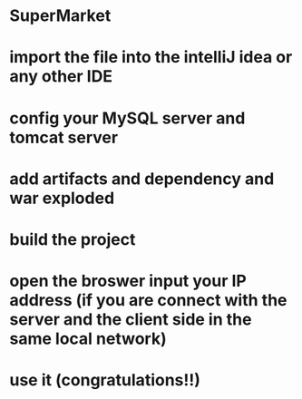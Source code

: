 # SuperMarket
# import the file into the intelliJ idea or any other IDE
# config your MySQL server and tomcat server 
# add artifacts and dependency and war exploded 
# build the project 
# open the broswer input your IP address (if you are connect with the server and the client side in the same local network)
# use it (congratulations!!)
